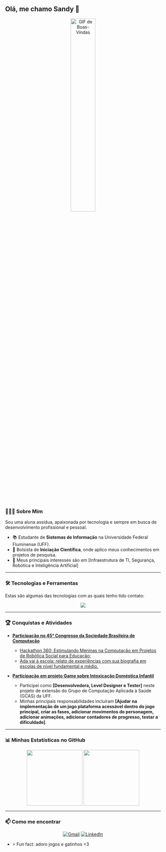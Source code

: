 ## Olá, me chamo Sandy 👋

<p align="center">
  <img src="https://media.tenor.com/z1YT2LePMWkAAAAj/tkthao219-peach.gif" alt="GIF de Boas-Vindas" width=40%">
</p>

### 👩🏻‍💻 Sobre Mim

Sou uma aluna assídua, apaixonada por tecnologia e sempre em busca de desenvolvimento profissional e pessoal.

- 📚 Estudante de **Sistemas de Informação** na Universidade Federal Fluminense (UFF).
- 🔬 Bolsista de **Iniciação Científica**, onde aplico meus conhecimentos em projetos de pesquisa.
- 🌱 Meus principais interesses são em [Infraestrutura de TI, Segurança, Robótica e Inteligência Artificial]

---

### 🛠️ Tecnologias e Ferramentas

Estas são algumas das tecnologias com as quais tenho tido contato:

<p align="center">
  <a href="https://skillicons.dev">
    <img src="https://skillicons.dev/icons?i=c,cs,r,python,java,mysql,git,trello,canva" />
    </a>
</p>

---

### 🏆 Conquistas e Atividades

- **[Participação no 45° Congresso da Sociedade Brasileira de Computação](https://csbc.sbc.org.br/2025/#home)**
  - [Hackathon 360: Estimulando Meninas na Computação em Projetos de Robótica Social para Educação;](https://sol.sbc.org.br/index.php/wit/article/view/35978)
  - [Ada vai à escola: relato de experiências com sua biografia em escolas de nível fundamental e médio.](https://sol.sbc.org.br/index.php/wei/article/view/36261)

- **[Participação em projeto Game sobre Intoxicação Doméstica Infantil](https://github.com/GCAS-UFF/Game-Intoxicacao-Domestica-Infantil)**
  - Participei como **[Desenvolvedora, Level Designer e Tester]** neste projeto de extensão do Grupo de Computação Aplicada à Saúde (GCAS) da UFF.
  - Minhas principais responsabilidades incluíram **[Ajudar na implementação de um jogo plataforma acessável dentro do jogo principal, criar as fases, adicionar movimentos do personagem, adicionar animações, adicionar contadores de progresso, testar a dificuldade]**.
---

### 📊 Minhas Estatísticas no GitHub

<p align="center">
  <img height="180em" src="https://github-readme-stats.vercel.app/api?username=SandyCabral&show_icons=true&theme=dracula&include_all_commits=true&count_private=true"/>
  <img height="180em" src="https://github-readme-stats.vercel.app/api/top-langs/?username=SandyCabral&layout=compact&langs_count=7&theme=dracula"/>
</p>

---

### 📫 Como me encontrar

<p align="center">
<a href="mailto:sandycabral@id.uff.br"><img src="https://img.shields.io/badge/Gmail-D14836?style=for-the-badge&logo=gmail&logoColor=white" alt="Gmail"/></a>
<a href="https://www.linkedin.com/in/sandy-cabral-57437820a/"><img src="https://img.shields.io/badge/LinkedIn-0077B5?style=for-the-badge&logo=linkedin&logoColor=white" alt="LinkedIn"/></a>
</p>

- ⚡ Fun fact: adoro jogos e gatinhos <3

<!--
**SandyCabral/SandyCabral** is a ✨ _special_ ✨ repository because its `README.md` (this file) appears on your GitHub profile.
-->
